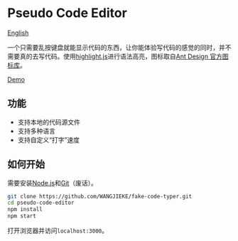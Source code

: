 # Pseudo Code Editor

[English](../README.md)

一个只需要乱按键盘就能显示代码的东西，让你能体验写代码的感觉的同时，并不需要真的去写代码。使用[highlight.js](https://github.com/highlightjs/highlight.js)进行语法高亮，图标取自[Ant Design 官方图标库](https://www.iconfont.cn/collections/detail?cid=9402)。

[Demo](https://www.ics.uci.edu/~tongjiew/fake-code-typer/)

## 功能

- 支持本地的代码源文件
- 支持多种语言
- 支持自定义“打字”速度

## 如何开始

需要安装[Node.js](https://nodejs.org/zh-cn/)和[Git](https://git-scm.com/)（废话）。

```bash
git clone https://github.com/WANGJIEKE/fake-code-typer.git
cd pseudo-code-editor
npm install
npm start
```

打开浏览器并访问`localhost:3000`。

